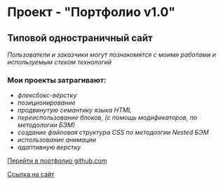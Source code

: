 # Проект - "Портфолио v1.0"

## Типовой одностраничный сайт
_Пользователи и заказчики могут познакомятся с моими работами и используемым стеком технологий_

### Мои проекты затрагивают:
* _флексбокс-вёрстку_
* _позиционирование_
* _продвинутую семантику языка HTML_
* _переиспользование блоков, (с помощь модификаторов, по методологии БЭМ)_
* _создание файловая структура CSS по методолгии Nested БЭМ_
* _использование анимации_
* _адаптивную верстку_

[Перейти в портфолио github.com](https://github.com/alex-bon-9?tab=repositories "Посмотреть другие проекты разработчика на сайте github.com")

[Ссылка на сайт](https://alex-bon-9.github.io/portfoliofcc/index.html)